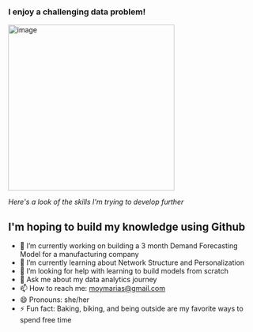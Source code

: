 ### I enjoy a challenging data problem!
<img width="336" alt="image" src="https://user-images.githubusercontent.com/125685678/221373488-7fc9145b-db3a-42cf-85da-9d409a748882.png" src="drawing.jpg" alt="drawing" width="1000" length = '500'/>  

*Here's a look of the skills I'm trying to develop further*  


## I'm hoping to build my knowledge using Github

- 🔭 I’m currently working on building a 3 month Demand Forecasting Model for a manufacturing company
- 🌱 I’m currently learning about Network Structure and Personalization
- 🤔 I’m looking for help with learning to build models from scratch
- 💬 Ask me about my data analytics journey
- 📫 How to reach me: moymarias@gmail.com
- 😄 Pronouns: she/her
- ⚡ Fun fact: Baking, biking, and being outside are my favorite ways to spend free time
<!--
**MariaInData/MariaInData** is a ✨ _special_ ✨ repository because its `README.md` (this file) appears on your GitHub profile.


